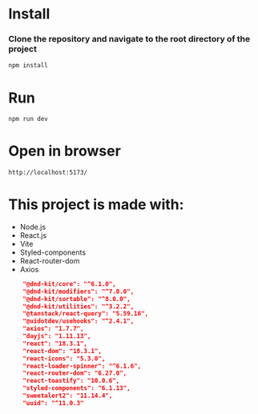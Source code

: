 # Install

### Clone the repository and navigate to the root directory of the project
```bash
npm install
```

# Run
```bash
npm run dev
```
# Open in browser
```bash
http://localhost:5173/
```

# This project is made with:
- Node.js
- React.js
- Vite
- Styled-components
- React-router-dom
- Axios

```json
    "@dnd-kit/core": "^6.1.0",
    "@dnd-kit/modifiers": "^7.0.0",
    "@dnd-kit/sortable": "^8.0.0",
    "@dnd-kit/utilities": "^3.2.2",
    "@tanstack/react-query": "5.59.16",
    "@uidotdev/usehooks": "^2.4.1",
    "axios": "1.7.7",
    "dayjs": "1.11.13",
    "react": "18.3.1",
    "react-dom": "18.3.1",
    "react-icons": "5.3.0",
    "react-loader-spinner": "^6.1.6",
    "react-router-dom": "6.27.0",
    "react-toastify": "10.0.6",
    "styled-components": "6.1.13",
    "sweetalert2": "11.14.4",
    "uuid": "^11.0.3"
```